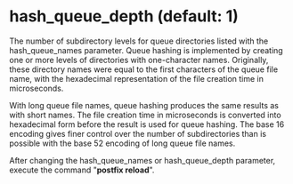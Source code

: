 # hash_queue_depth (default: 1)

The number of subdirectory levels for queue directories listed with
the hash\_queue\_names parameter. Queue hashing is implemented by
creating one or more levels of directories with one-character names.
Originally, these directory names were equal to the first characters
of the queue file name, with the hexadecimal representation of the
file creation time in microseconds. 


 With long queue file names, queue hashing produces the same
results as with short names. The file creation time in microseconds
is converted into hexadecimal form before the result is used for
queue hashing. The base 16 encoding gives finer control over the
number of subdirectories than is possible with the base 52 encoding
of long queue file names. 



After changing the hash\_queue\_names or hash\_queue\_depth parameter,
execute the command "**postfix reload**".



